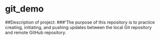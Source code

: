 # git_demo
##Description of project:
###'The purpose of this repository is to practice creating, initiating, and pushing updates between the local Git repository and remote GitHub repository.
